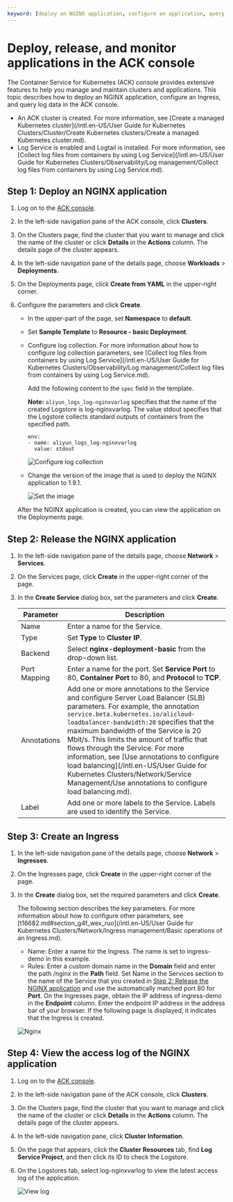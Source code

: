 ```yaml
---
keyword: [deploy an NGINX application, configure an application, query application logs]
---
```


# Deploy, release, and monitor applications in the ACK console

The Container Service for Kubernetes \(ACK\) console provides extensive features to help you manage and maintain clusters and applications. This topic describes how to deploy an NGINX application, configure an Ingress, and query log data in the ACK console.

-   An ACK cluster is created. For more information, see [Create a managed Kubernetes cluster](/intl.en-US/User Guide for Kubernetes Clusters/Cluster/Create Kubernetes clusters/Create a managed Kubernetes cluster.md).
-   Log Service is enabled and Logtail is installed. For more information, see [Collect log files from containers by using Log Service](/intl.en-US/User Guide for Kubernetes Clusters/Observability/Log management/Collect log files from containers by using Log Service.md).

## Step 1: Deploy an NGINX application

1.  Log on to the [ACK console](https://cs.console.aliyun.com).

2.  In the left-side navigation pane of the ACK console, click **Clusters**.

3.  On the Clusters page, find the cluster that you want to manage and click the name of the cluster or click **Details** in the **Actions** column. The details page of the cluster appears.

4.  In the left-side navigation pane of the details page, choose **Workloads** \> **Deployments**.

5.  On the Deployments page, click **Create from YAML** in the upper-right corner.

6.  Configure the parameters and click **Create**.

    -   In the upper-part of the page, set **Namespace** to **default**.
    -   Set **Sample Template** to **Resource - basic Deployment**.
    -   Configure log collection. For more information about how to configure log collection parameters, see [Collect log files from containers by using Log Service](/intl.en-US/User Guide for Kubernetes Clusters/Observability/Log management/Collect log files from containers by using Log Service.md).

        Add the following content to the `spec` field in the template.

        **Note:** `aliyun_logs_log-nginxvarlog` specifies that the name of the created Logstore is log-nginxvarlog. The value stdout specifies that the Logstore collects standard outputs of containers from the specified path.

        ```
        env:
        - name: aliyun_logs_log-nginxvarlog
          value: stdout
        ```

        ![Configure log collection](https://static-aliyun-doc.oss-accelerate.aliyuncs.com/assets/img/en-US/7133121161/p189745.png)

    -   Change the version of the image that is used to deploy the NGINX application to 1.9.1.

        ![Set the image](https://static-aliyun-doc.oss-accelerate.aliyuncs.com/assets/img/en-US/9030394161/p189750.png)

    After the NGINX application is created, you can view the application on the Deployments page.


## Step 2: Release the NGINX application

1.  In the left-side navigation pane of the details page, choose **Network** \> **Services**.

2.  On the Services page, click **Create** in the upper-right corner of the page.

3.  In the **Create Service** dialog box, set the parameters and click **Create**.

    |Parameter|Description|
    |---------|-----------|
    |Name|Enter a name for the Service.|
    |Type|Set **Type** to **Cluster IP**.|
    |Backend|Select **nginx-deployment-basic** from the drop-down list.|
    |Port Mapping|Enter a name for the port. Set **Service Port** to 80, **Container Port** to 80, and **Protocol** to **TCP**.|
    |Annotations|Add one or more annotations to the Service and configure Server Load Balancer \(SLB\) parameters. For example, the annotation `service.beta.kubernetes.io/alicloud-loadbalancer-bandwidth:20` specifies that the maximum bandwidth of the Service is 20 Mbit/s. This limits the amount of traffic that flows through the Service. For more information, see [Use annotations to configure load balancing](/intl.en-US/User Guide for Kubernetes Clusters/Network/Service Management/Use annotations to configure load balancing.md).|
    |Label|Add one or more labels to the Service. Labels are used to identify the Service.|


## Step 3: Create an Ingress

1.  In the left-side navigation pane of the details page, choose **Network** \> **Ingresses**.

2.  On the Ingresses page, click **Create** in the upper-right corner of the page.

3.  In the **Create** dialog box, set the required parameters and click **Create**.

    The following section describes the key parameters. For more information about how to configure other parameters, see [t16682.md\#section\_g4f\_wex\_ruo](/intl.en-US/User Guide for Kubernetes Clusters/Network/Ingress management/Basic operations of an Ingress.md).

    -   Name: Enter a name for the Ingress. The name is set to ingress-demo in this example.
    -   Rules: Enter a custom domain name in the **Domain** field and enter the path /nginx in the **Path** field. Set Name in the Services section to the name of the Service that you created in [Step 2: Release the NGINX application](#section_cr5_ms8_nof) and use the automatically matched port 80 for **Port**.
    On the Ingresses page, obtain the IP address of ingress-demo in the **Endpoint** column. Enter the endpoint IP address in the address bar of your browser. If the following page is displayed, it indicates that the Ingress is created.

    ![Nginx](https://static-aliyun-doc.oss-accelerate.aliyuncs.com/assets/img/en-US/4943381161/p189883.png)


## Step 4: View the access log of the NGINX application

1.  Log on to the [ACK console](https://cs.console.aliyun.com).

2.  In the left-side navigation pane of the ACK console, click **Clusters**.

3.  On the Clusters page, find the cluster that you want to manage and click the name of the cluster or click **Details** in the **Actions** column. The details page of the cluster appears.

4.  In the left-side navigation pane, click **Cluster Information**.

5.  On the page that appears, click the **Cluster Resources** tab, find **Log Service Project**, and then click its ID to check the Logstore.

6.  On the Logstores tab, select log-nginxvarlog to view the latest access log of the application.

    ![View log](https://static-aliyun-doc.oss-accelerate.aliyuncs.com/assets/img/en-US/4943381161/p189888.png)


